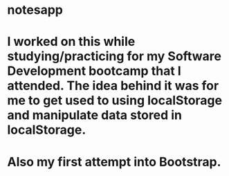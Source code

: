 # notesapp

# I worked on this while studying/practicing for my Software Development bootcamp that I attended. The idea behind it was for me to get used to using localStorage and manipulate data stored in localStorage. 
# Also my first attempt into Bootstrap. 
